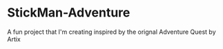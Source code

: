 # StickMan-Adventure
A fun project that I'm creating inspired by the orignal Adventure Quest by Artix
